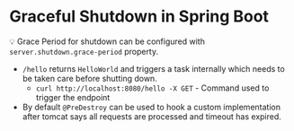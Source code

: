 # Graceful Shutdown in Spring Boot
💡 Grace Period for shutdown can be configured with `server.shutdown.grace-period` property.
- `/hello` returns `HelloWorld` and triggers a task internally which needs to be taken care before shutting down.
    - `curl http://localhost:8080/hello -X GET` - Command used to trigger the endpoint
- By default `@PreDestroy` can be used to hook a custom implementation after tomcat says all requests are processed and timeout has expired.
